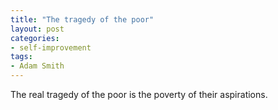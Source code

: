 ```yaml
---
title: "The tragedy of the poor"
layout: post
categories:
- self-improvement
tags:
- Adam Smith
---
```


The real tragedy of the poor is the poverty of their aspirations.